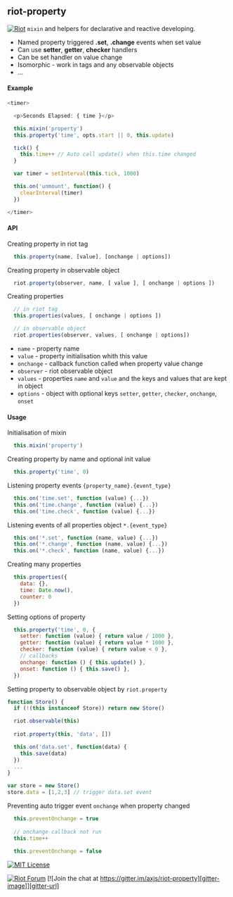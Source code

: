 
## riot-property


[![Riot](https://muut.com/riotjs/logo/riot60x.png)](https://muut.com/riotjs/) `mixin` and helpers for declarative and reactive developing.

 - Named property triggered **.set**, **.change** events when set value
 - Can use **setter**, **getter**, **checker**  handlers
 - Can be set handler on value change
 - Isomorphic - work in tags and any observable objects
 - ...


#### Example

``` javascript
<timer>

  <p>Seconds Elapsed: { time }</p>

  this.mixin('property')
  this.property('time', opts.start || 0, this.update)

  tick() {
    this.time++ // Auto call update() when this.time changed
  }

  var timer = setInterval(this.tick, 1000)

  this.on('unmount', function() {
    clearInterval(timer)
  })

</timer>
```

#### API

  Creating property in riot tag
``` javascript
  this.property(name, [value], [onchange | options])
```

  Creating property in observable object
``` javascript
  riot.property(observer, name, [ value ], [ onchange | options ])
```

  Creating properties
``` javascript
  // in riot tag
  this.properties(values, [ onchange | options ])

  // in observable object
  riot.properties(observer, values, [ onchange | options])
```
 
- `name` - property name
- `value` - property initialisation whith this value
- `onchange` - callback function called when property value change
- `observer` - riot observable object
- `values` - properties `name` and `value` and the keys and values that are kept in object
- `options` - object with optional keys `setter`, `getter`, `checker`, `onchange`, `onset`
 
#### Usage

  Initialisation of mixin 
``` javascript
  this.mixin('property')
```

  Creating property by name and optional init value 
``` javascript
  this.property('time', 0)
```

  Listening property events `{property_name}.{event_type}`
``` javascript
  this.on('time.set', function (value) {...})
  this.on('time.change', function (value) {...})
  this.on('time.check', function (value) {...})
```

  Listening events of all properties object `*.{event_type}`
``` javascript
  this.on('*.set', function (name, value) {...})
  this.on('*.change', function (name, value) {...})
  this.on('*.check', function (name, value) {...})
```

  Creating many properties
``` javascript
  this.properties({
    data: {},
    time: Date.now(),
    counter: 0
  })
```

  Setting options of property 
``` javascript
  this.property('time', 0, {
    setter: function (value) { return value / 1000 },
    getter: function (value) { return value * 1000 },
    checker: function (value) { return value < 0 },
    // callbacks
    onchange: function () { this.update() },
    onset: function () { this.save() },
  })
```

  Setting property to observable object by `riot.property`
``` javascript
function Store() {
  if (!(this instanceof Store)) return new Store()

  riot.observable(this)
  
  riot.property(this, 'data', [])

  this.on('data.set', function(data) {
    this.save(data)
  })
  ...
} 

var store = new Store()
store.data = [1,2,3] // trigger data.set event
```

  Preventing auto trigger event `onchange` when property changed
``` javascript
  this.preventOnchange = true
  
  // onchange callback not run
  this.time++
  
  this.preventOnchange = false
```


[![MIT License][license-image]][license-url]


[![Riot Forum][riot-forum-image]][riot-forum-url]
[![Join the chat at https://gitter.im/axjs/riot-property][gitter-image]][gitter-url]
<!---
[![Join the chat at https://gitter.im/axjs/riot-property](https://badges.gitter.im/Join%20Chat.svg)](https://gitter.im/axjs/riot-property?utm_source=badge&utm_medium=badge&utm_campaign=pr-badge&utm_content=badge)
-->

[license-image]:http://img.shields.io/badge/license-MIT-000000.svg?style=flat-square
[license-url]:LICENSE.txt

[riot-forum-image]:https://img.shields.io/badge/muut-JOIN_CHAT%E2%86%92-ff0044.svg?style=flat-square
[riot-forum-url]:https://muut.com/riotjs/forum/

[gitter-image]:https://img.shields.io/badge/GITTER-JOIN_CHAT_%E2%86%92-1dce73.svg?style=flat-square
[gitter-url]:https://gitter.im/axjs/riot-property?utm_source=badge&utm_medium=badge&utm_campaign=pr-badge&utm_content=badge

